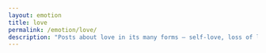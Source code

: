 ```yaml
---
layout: emotion
title: love
permalink: /emotion/love/
description: "Posts about love in its many forms — self-love, loss of love, and the courage to love again."
---
```

